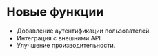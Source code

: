 # Новые функции

- Добавление аутентификации пользователей.
- Интеграция с внешними API.
- Улучшение производительности.
